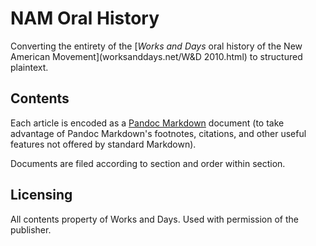 # NAM Oral History

Converting the entirety of the [*Works and Days* oral history of
the New American Movement](worksanddays.net/W&D 2010.html) to structured
plaintext.

## Contents

Each article is encoded as a [Pandoc Markdown](http://rmarkdown.rstudio.com/authoring_pandoc_markdown.html#yaml-metadata-block)
document (to take advantage of Pandoc Markdown's footnotes, citations, and other
useful features not offered by standard Markdown).

Documents are filed according to section and order within section.

## Licensing

All contents property of Works and Days. Used with permission of the publisher.
